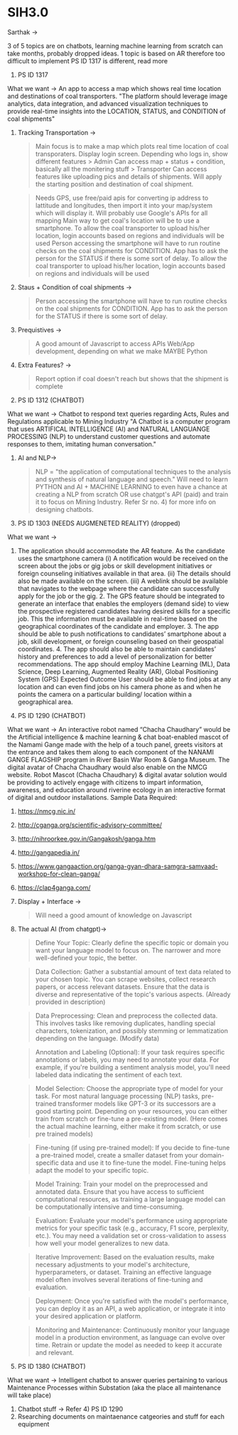 # SIH3.0

Sarthak ->

3 of 5 topics are on chatbots, learning machine learning from scratch can take months, probably dropped ideas.
1 topic is based on AR therefore too difficult to implement
PS ID 1317 is different, read more

1) PS ID 1317 

What we want ->
An app to access a map which shows real time location and destinations of coal transporters.
"The platform should leverage image analytics, data integration, and advanced visualization techniques to provide real-time insights into the LOCATION, STATUS, and CONDITION of coal shipments"

1. Tracking Transportation ->
    > Main focus is to make a map which plots real time location of coal transporaters.
        Display login screen.
        Depending who logs in, show different features
        > Admin
            Can access map + status + condition, basically all the monitering stuff
        > Transporter
            Can access features like uploading pics and details of shipments.
            Will apply the starting position and destination of coal shipment.

    > Needs GPS, use free/paid apis for converting ip address to lattitude and longitudes, then import it into your map/system which will display it.
    > Will probably use Google's APIs for all mapping
    > Main way to get coal's location will be to use a smartphone.
    > To allow the coal transporter to upload his/her location, login accounts based on regions and individuals will be used
    > Person accessing the smartphone will have to run routine checks on the coal shipments for CONDITION.
    > App has to ask the person for the STATUS if there is some sort of delay.
    > To allow the coal transporter to upload his/her location, login accounts based on regions and individuals     will be used

2. Staus + Condition of coal shipments ->
    > Person accessing the smartphone will have to run routine checks on the coal shipments for CONDITION.
    > App has to ask the person for the STATUS if there is some sort of delay.

3. Prequistives ->
    > A good amount of Javascript to access APIs
    > Web/App development, depending on what we make
    > MAYBE Python

4. Extra Features? ->
    > Report option if coal doesn't reach but shows that the shipment is complete


2) PS ID 1312 (CHATBOT)

What we want -> Chatbot to respond text queries regarding Acts, Rules and Regulations applicable to Mining Industry
"A Chatbot is a computer program that uses ARTIFICAL INTELLIGENCE (AI) and NATURAL LANGUANGE PROCESSING (NLP) to understand customer questions and automate responses to them, imitating human conversation."

1. AI and NLP->
    > NLP = "the application of computational techniques to the analysis and synthesis of natural language and speech."
    > Will need to learn PYTHON and AI + MACHINE LEARNING to even have a chance at creating a NLP from scratch
    OR use chatgpt's API (paid) and train it to focus on Mining Industry.
    > Refer Sr no. 4) for more info on designing chatbots.


3) PS ID 1303 (NEEDS AUGMENETED REALITY) (dropped)

What we want -> 
1. The application should accommodate the AR feature. As the candidate uses the smartphone camera (i) A notification would be received on the screen about the jobs or gig jobs or skill development initiatives or foreign counseling initiatives available in that area. (ii) The details should also be made available on the screen. (iii) A weblink should be available that navigates to the webpage where the candidate can successfully apply for the job or the gig. 2. The GPS feature should be integrated to generate an interface that enables the employers (demand side) to view the prospective registered candidates having desired skills for a specific job. This the information must be available in real-time based on the geographical coordinates of the candidate and employer. 3. The app should be able to push notifications to candidates’ smartphone about a job, skill development, or foreign counseling based on their geospatial coordinates. 4. The app should also be able to maintain candidates’ history and preferences to add a level of personalization for better recommendations. The app should employ Machine Learning (ML), Data Science, Deep Learning, Augmented Reality (AR), Global Positioning System (GPS) Expected Outcome User should be able to find jobs at any location and can even find jobs on his camera phone as and when he points the camera on a particular building/ location within a geographical area.


4) PS ID 1290 (CHATBOT)

What we want -> 
An interactive robot named “Chacha Chaudhary” would be the Artificial intelligence & machine learning & chat boat-enabled mascot of the Namami Gange made with the help of a touch panel, greets visitors at the entrance and takes them along to each component of the NANAMI GANGE FLAGSHIP program in River Basin War Room & Ganga Museum. The digital avatar of Chacha Chaudhary would also enable on the NMCG website. Robot Mascot (Chacha Chaudhary) & digital avatar solution would be providing to actively engage with citizens to impart information, awareness, and education around riverine ecology in an interactive format of digital and outdoor installations. Sample Data Required: 
1. https://nmcg.nic.in/ 
2. http://cganga.org/scientific-advisory-committee/ 
3. http://nihroorkee.gov.in/Gangakosh/ganga.htm 
4. http://gangapedia.in/ 
5. https://www.gangaaction.org/ganga-gyan-dhara-samgra-samvaad-workshop-for-clean-ganga/ 
6. https://clap4ganga.com/

1. Display + Interface ->
    > Will need a good amount of knowledge on Javascript
2. The actual AI (from chatgpt)->
    > Define Your Topic:
        Clearly define the specific topic or domain you want your language model to focus on. The narrower and more well-defined your topic, the better.

    > Data Collection:
        Gather a substantial amount of text data related to your chosen topic. You can scrape websites, collect research papers, or access relevant datasets. Ensure that the data is diverse and representative of the topic's various aspects.
        (Already provided in description)

    > Data Preprocessing:
        Clean and preprocess the collected data. This involves tasks like removing duplicates, handling special characters, tokenization, and possibly stemming or lemmatization depending on the language.
        (Modify data)

    > Annotation and Labeling (Optional):
        If your task requires specific annotations or labels, you may need to annotate your data. For example, if you're building a sentiment analysis model, you'll need labeled data indicating the sentiment of each text.

    > Model Selection:
        Choose the appropriate type of model for your task. For most natural language processing (NLP) tasks, pre-trained transformer models like GPT-3 or its successors are a good starting point. Depending on your resources, you can either train from scratch or fine-tune a pre-existing model.
        (Here comes the actual machine learning, either make it from scratch, or use pre trained models)

    > Fine-tuning (if using pre-trained model):
        If you decide to fine-tune a pre-trained model, create a smaller dataset from your domain-specific data and use it to fine-tune the model. Fine-tuning helps adapt the model to your specific topic.

    > Model Training:
        Train your model on the preprocessed and annotated data. Ensure that you have access to sufficient computational resources, as training a large language model can be computationally intensive and time-consuming.

    > Evaluation:
        Evaluate your model's performance using appropriate metrics for your specific task (e.g., accuracy, F1 score, perplexity, etc.). You may need a validation set or cross-validation to assess how well your model generalizes to new data.

    > Iterative Improvement:
        Based on the evaluation results, make necessary adjustments to your model's architecture, hyperparameters, or dataset. Training an effective language model often involves several iterations of fine-tuning and evaluation.

    > Deployment:
        Once you're satisfied with the model's performance, you can deploy it as an API, a web application, or integrate it into your desired application or platform.

    > Monitoring and Maintenance:
        Continuously monitor your language model in a production environment, as language can evolve over time. Retrain or update the model as needed to keep it accurate and relevant.


5) PS ID 1380 (CHATBOT)

What we want ->
Intelligent chatbot to answer queries pertaining to various Maintenance Processes within Substation (aka the place all maintenance will take place)

1. Chatbot stuff -> Refer 4) PS ID 1290
2. Rsearching documents on maintaenance catgeories and stuff for each equipment








    

